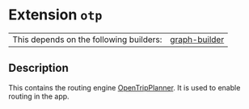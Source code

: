 # Extension `otp`

|                                         |                                                              |
| --------------------------------------- | ------------------------------------------------------------ |
| This depends on the following builders: | [graph-builder](https://github.com/trufi-association/trufi-server-resources/tree/main/graph-builder) |

## Description

This contains the routing engine [OpenTripPlanner](https://opentripplanner.org). It is used to enable routing in the app.
